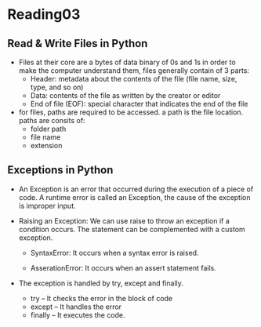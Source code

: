 # Reading03

## Read & Write Files in Python

- Files at their core are a bytes of data binary of 0s and 1s in order to make the computer understand them, files generally contain of 3 parts:
  - Header: metadata about the contents of the file (file name, size, type, and so on)
  - Data: contents of the file as written by the creator or editor
  - End of file (EOF): special character that indicates the end of the file
- for files, paths are required to be accessed. a path is the file location. paths are consits of:
  - folder path
  - file name
  - extension

## Exceptions in Python

- An Exception is an error that occurred during the execution of a piece of code. A runtime error is called an Exception, the cause of the exception is improper
  input.
- Raising an Exception: We can use raise to throw an exception if a condition occurs. The statement can be complemented with a custom exception.

  - SyntaxError: It occurs when a syntax error is raised.

  - AsserationError: It occurs when an assert statement fails.

- The exception is handled by try, except and finally.
  - try – It checks the error in the block of code
  - except – It handles the error
  - finally – It executes the code.

